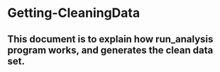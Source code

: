 Getting-CleaningData
====================

## This document is to explain how run_analysis program works, and generates the clean data set.
